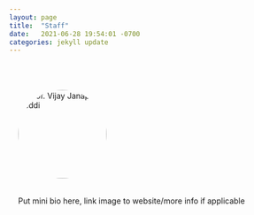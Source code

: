 ```yaml
---
layout: page
title:  "Staff"
date:   2021-06-28 19:54:01 -0700
categories: jekyll update
---
```

<style>
img {
  height: 10rem;
  align: left;
  border-radius : 50%;
}

.person {
  margin-top: 3rem;
  padding-bottom: 3rem;
}

.inline {
	display: inline-block;
	padding: 1rem;
	vertical-align: middle;
}
</style>

<div class = "person">
  <div class="inline">
	  <a style = "text-decoration: none; margin-right: 10rem;" href="https://scholar.harvard.edu/vijay-janapa-reddi/home">
	  <img src="{{ '/assets/team/vijay.png' | relative_url }}"  alt="Prof. Vijay Janapa Reddi">
	  </a>
  </div>
  <div class="inline">
  	Put mini bio here, link image to website/more info if applicable
  </div>
</div>  





[jekyll-docs]: https://jekyllrb.com/docs/home
[jekyll-gh]:   https://github.com/jekyll/jekyll
[jekyll-talk]: https://talk.jekyllrb.com/
